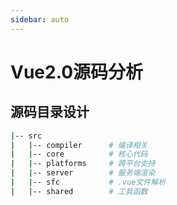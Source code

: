 ```yaml
---
sidebar: auto
---
```


# Vue2.0源码分析

## 源码目录设计
```sh
|-- src
|   |-- compiler      # 编译相关
|   |-- core          # 核心代码
|   |-- platforms     # 跨平台支持
|   |-- server        # 服务端渲染
|   |-- sfc           # .vue文件解析
|   |-- shared        # 工具函数
```